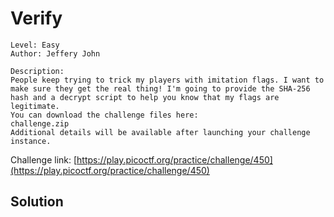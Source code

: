 # Verify

```
Level: Easy
Author: Jeffery John

Description:
People keep trying to trick my players with imitation flags. I want to make sure they get the real thing! I'm going to provide the SHA-256 hash and a decrypt script to help you know that my flags are legitimate.
You can download the challenge files here:
challenge.zip
Additional details will be available after launching your challenge instance.
```
Challenge link: [https://play.picoctf.org/practice/challenge/450](https://play.picoctf.org/practice/challenge/450)

## Solution

